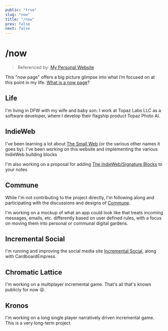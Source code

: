 ```yaml
---
public: "true"
slug: "now"
title: "/now"
prev: false
next: false
---
```

# /now

> Referenced by: [My Personal Website](/garden/my-personal-website/index.md)

This "now page" offers a big picture glimpse into what I’m focused on at this point in my life. [What is a now page](https://nownownow.com/about)?

## Life

I'm living in DFW with my wife and baby son. I work at Topaz Labs LLC as a software developer, where I develop their flagship product Topaz Photo AI.

## IndieWeb

I've been learning a lot about [The Small Web](/garden/the-small-web/index.md) (or the various other names it goes by). I've been working on this website and implementing the various IndieWeb building blocks

I'm also working on a proposal for adding [The IndieWeb/Signature Blocks](/garden/the-indieweb/signature-blocks/index.md) to your notes

## Commune

While I'm not contributing to the project directly, I'm following along and participating with the discussions and designs of [Commune](/garden/commune/index.md).

I'm working on a mockup of what an app could look like that treats incoming messages, emails, etc. differently based on user defined rules, with a focus on moving them into personal or communal digital gardens.

## Incremental Social

I'm running and improving the social media site [Incremental Social](/garden/incremental-social/index.md), along with CardboardEmpress.

## Chromatic Lattice

I'm working on a multiplayer incremental game. That's all that's known publicly for now 😜.

## Kronos

I'm working on a long single player narratively driven incremental game. This is a very long-term project.